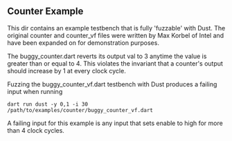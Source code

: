 ## Counter Example
This dir contains an example testbench that is fully 'fuzzable' with Dust. The original counter and counter_vf files were written by Max Korbel of Intel and have been expanded on for demonstration purposes. 

The buggy_counter.dart reverts its output val to 3 anytime the value is greater than or equal to 4. This violates the invariant that a counter's output should increase by 1 at every clock cycle. 

Fuzzing the buggy_counter_vf.dart testbench with Dust produces a failing input when running

```
dart run dust -y 0,1 -i 30 /path/to/examples/counter/buggy_counter_vf.dart
```

A failing input for this example is any input that sets enable to high for more than 4 clock cycles.